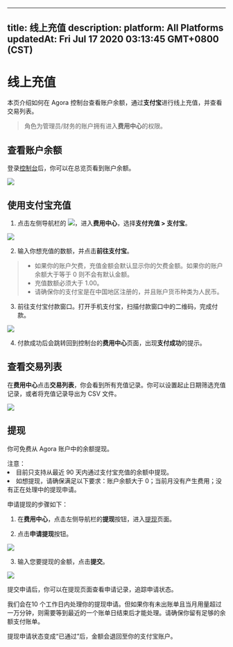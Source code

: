 
---
title: 线上充值
description: 
platform: All Platforms
updatedAt: Fri Jul 17 2020 03:13:45 GMT+0800 (CST)
---
# 线上充值
本页介绍如何在 Agora 控制台查看账户余额，通过**支付宝**进行线上充值，并查看交易列表。

> 角色为管理员/财务的账户拥有进入**费用中心**的权限。

## 查看账户余额

登录[控制台](https://console.agora.io/)后，你可以在总览页看到账户余额。
  
![](https://web-cdn.agora.io/docs-files/1594635601978)

## 使用支付宝充值

1. 点击左侧导航栏的 ![](https://web-cdn.agora.io/docs-files/1594635684302)，进入**费用中心**，选择**支付充值 > 支付宝**。

 ![](https://web-cdn.agora.io/docs-files/1594635770133)

2. 输入你想充值的数额，并点击**前往支付宝**。

> - 如果你的账户欠费，充值金额会默认显示你的欠费金额。如果你的账户余额大于等于 0 则不会有默认金额。
> - 充值数额必须大于 1.00。
> - 请确保你的支付宝是在中国地区注册的，并且账户货币种类为人民币。

3. 前往支付宝付款窗口。打开手机支付宝，扫描付款窗口中的二维码，完成付款。

 ![](https://web-cdn.agora.io/docs-files/1562666593903)

4. 付款成功后会跳转回到控制台的**费用中心**页面，出现**支付成功**的提示。

## 查看交易列表

在**费用中心**点击**交易列表**，你会看到所有充值记录。你可以设置起止日期筛选充值记录，或者将充值记录导出为 CSV 文件。

![](https://web-cdn.agora.io/docs-files/1594636049705)

## 提现

你可免费从 Agora 账户中的余额提现。

<div class="alert note">注意：<li>目前只支持从最近 90 天内通过支付宝充值的余额中提现。</li><li>如想提现，请确保满足以下要求：账户余额大于 0；当前月没有产生费用；没有正在处理中的提现申请。</li></div>

申请提现的步骤如下：

1. 在**费用中心**，点击左侧导航栏的**提现**按钮，进入[提现](https://console.agora.io/finance/withdraw)页面。

 
2. 点击**申请提现**按钮。

 ![](https://web-cdn.agora.io/docs-files/1594636128777)

3. 输入您要提现的金额，点击**提交**。

 ![](https://web-cdn.agora.io/docs-files/1594636215018)

提交申请后，你可以在提现页面查看申请记录，追踪申请状态。

我们会在10 个工作日内处理你的提现申请。但如果你有未出账单且当月用量超过一万分钟，则需要等到最近的一个账单日结束后才能处理。请确保你留有足够的余额支付账单。

提现申请状态变成“已通过”后，金额会退回至你的支付宝账户。

